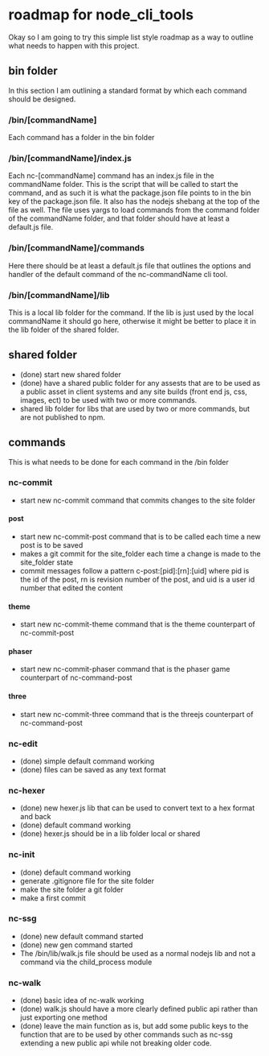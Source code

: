 # roadmap for node_cli_tools

Okay so I am going to try this simple list style roadmap as a way to outline what needs to happen with this project.

## bin folder

In this section I am outlining a standard format by which each command should be designed.

### /bin/[commandName]

Each command has a folder in the bin folder
 
### /bin/[commandName]/index.js

Each nc-[commandName] command has an index.js file in the commandName folder. This is the script that will be called to start the command, and as such it is what the package.json file points to in the bin key of the package.json file. It also has the nodejs shebang at the top of the file as well. The file uses yargs to load commands from the command folder of the commandName folder, and that folder should have at least a default.js file.
 
### /bin/[commandName]/commands

Here there should be at least a default.js file that outlines the options and handler of the default command of the nc-commandName cli tool.
 
### /bin/[commandName]/lib

This is a local lib folder for the command. If the lib is just used by the local commandName it should go here, otherwise it might be better to place it in the lib folder of the shared folder.

## shared folder

* (done) start new shared folder
* (done) have a shared public folder for any assests that are to be used as a public asset in client systems and any site builds (front end js, css, images, ect) to be used with two or more commands.
* shared lib folder for libs that are used by two or more commands, but are not published to npm.

## commands

This is what needs to be done for each command in the /bin folder

### nc-commit

* start new nc-commit command that commits changes to the site folder

#### post

* start new nc-commit-post command that is to be called each time a new post is to be saved
* makes a git commit for the site_folder each time a change is made to the site_folder state
* commit messages follow a pattern c-post:[pid]:[rn]:[uid] where pid is the id of the post, rn is revision number of the post, and uid is a user id number that edited the content

#### theme

* start new nc-commit-theme command that is the theme counterpart of nc-commit-post

#### phaser

* start new nc-commit-phaser command that is the phaser game counterpart of nc-command-post

#### three

* start new nc-commit-three command that is the threejs counterpart of nc-command-post

### nc-edit

* (done) simple default command working
* (done) files can be saved as any text format

### nc-hexer

* (done) new hexer.js lib that can be used to convert text to a hex format and back
* (done) default command working
* (done) hexer.js should be in a lib folder local or shared

### nc-init

* (done) default command working
* generate .gitignore file for the site folder
* make the site folder a git folder
* make a first commit

### nc-ssg

* (done) new default command started
* (done) new gen command started
* The /bin/lib/walk.js file should be used as a normal nodejs lib and not a command via the child_process module

### nc-walk

* (done) basic idea of nc-walk working
* (done) walk.js should have a more clearly defined public api rather than just exporting one method
* (done) leave the main function as is, but add some public keys to the function that are to be used by other commands such as nc-ssg extending a new public api while not breaking older code.
